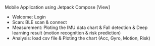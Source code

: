 Mobile Application using Jetpack Compose
[View]
- Welcome: Login
- Scan: BLE scan & connect
- Measurement: Ploting the IMU data chart & Fall detection & Deep learning result (motion recognition & risk prediction)
- Analysis: load csv file & Ploting the chart (Acc, Gyro, Motion, Risk)
